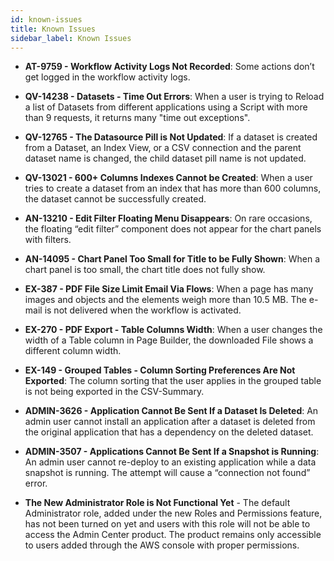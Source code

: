```yaml
---
id: known-issues
title: Known Issues
sidebar_label: Known Issues
---
```

<div style={{textAlign: "justify"}}>

* **AT-9759 - Workflow Activity Logs Not Recorded**: Some actions don’t get logged in the workflow activity logs.

* **QV-14238 - Datasets - Time Out Errors**: When a user is trying to Reload a list of Datasets from different applications using a Script with more than 9 requests, it returns many "time out exceptions".

* **QV-12765 - The Datasource Pill is Not Updated**: If a dataset is created from a Dataset, an Index View, or a CSV connection and the parent dataset name is changed, the child dataset pill name is not updated. 

* **QV-13021 - 600+ Columns Indexes Cannot be Created**: When a user tries to create a dataset from an index that has more than 600 columns, the dataset cannot be successfully created.

* **AN-13210 - Edit Filter Floating Menu Disappears**: On rare occasions, the floating “edit filter” component does not appear for the chart panels with filters.

* **AN-14095 - Chart Panel Too Small for Title to be Fully Shown**: When a chart panel is too small, the chart title does not fully show.

* **EX-387 - PDF File Size Limit Email Via Flows**: When a page has many images and objects and the elements weigh more than 10.5 MB. The e-mail is not delivered when the workflow is activated.

* **EX-270 - PDF Export - Table Columns Width**: When a user changes the width of a Table column in Page Builder, the downloaded File shows a different column width. 

* **EX-149 - Grouped Tables - Column Sorting Preferences Are Not Exported**: The column sorting that the user applies in the grouped table is not being exported in the CSV-Summary.

* **ADMIN-3626 - Application Cannot Be Sent If a Dataset Is Deleted**: An admin user cannot install an application after a dataset is deleted from the original application that has a dependency on the deleted dataset.

* **ADMIN-3507 - Applications Cannot Be Sent If a Snapshot is Running**: An admin user cannot re-deploy to an existing application while a data snapshot is running. The attempt will cause a “connection not found” error.

* **The New Administrator Role is Not Functional Yet** - The default Administrator role, added under the new Roles and Permissions feature, has not been turned on yet and users with this role will not be able to access the Admin Center product. The product remains only accessible to users added through the AWS console with proper permissions.

</div>
